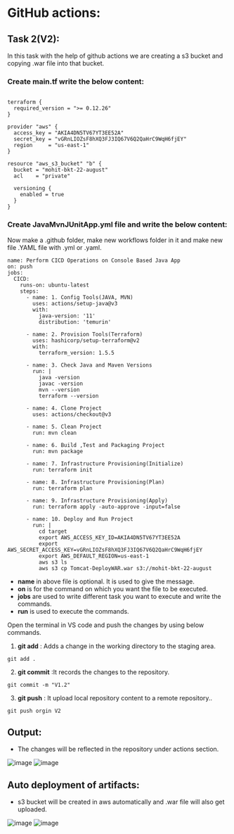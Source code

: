 # GitHub actions:
## Task 2(V2): 
In this task with the help of github actions we are creating a s3 bucket and copying .war file into that bucket. <br>

### Create main.tf write the below content: <br>

```

terraform {
  required_version = ">= 0.12.26"
}

provider "aws" {
  access_key = "AKIA4DN5TV67YT3EE52A"
  secret_key = "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"
  region     = "us-east-1"
}

resource "aws_s3_bucket" "b" {
  bucket = "mohit-bkt-22-august" 
  acl    = "private"

  versioning {
    enabled = true
  }
}

```
 

### Create JavaMvnJUnitApp.yml file and write the below content: <br>
Now make a .github folder, make new workflows folder in it and make new file .YAML file with .yml or .yaml. <br>

```
name: Perform CICD Operations on Console Based Java App
on: push
jobs:
  CICD:
    runs-on: ubuntu-latest
    steps:
      - name: 1. Config Tools(JAVA, MVN)
        uses: actions/setup-java@v3
        with:
          java-version: '11'
          distribution: 'temurin'

      - name: 2. Provision Tools(Terraform)
        uses: hashicorp/setup-terraform@v2
        with:
          terraform_version: 1.5.5

      - name: 3. Check Java and Maven Versions
        run: |
          java -version
          javac -version
          mvn --version
          terraform --version

      - name: 4. Clone Project
        uses: actions/checkout@v3     

      - name: 5. Clean Project
        run: mvn clean

      - name: 6. Build ,Test and Packaging Project
        run: mvn package 
      
      - name: 7. Infrastructure Provisioning(Initialize)
        run: terraform init

      - name: 8. Infrastructure Provisioning(Plan)
        run: terraform plan 

      - name: 9. Infrastructure Provisioning(Apply)
        run: terraform apply -auto-approve -input=false

      - name: 10. Deploy and Run Project
        run: |
          cd target
          export AWS_ACCESS_KEY_ID=AKIA4DN5TV67YT3EE52A
          export AWS_SECRET_ACCESS_KEY=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
          export AWS_DEFAULT_REGION=us-east-1
          aws s3 ls
          aws s3 cp Tomcat-DeployWAR.war s3://mohit-bkt-22-august

```

* **name** in above file is optional. It is used to give the message. <br>
* **on** is for the command on which you want the file to be executed. <br>
* **jobs** are used to write different task you want to execute and write the commands. <br>
* **run** is used to execute the commands. <br>

Open the terminal in VS code and push the changes by using below commands. <br>

1. **git add** : Adds a change in the working directory to the staging area. <br>
```
git add .

```

2. **git commit** :It records the changes to the repository. <br>

```
git commit -m "V1.2"

```

3. **git push** : It upload local repository content to a remote repository.. <br>
```
git push orgin V2
```

## Output:
* The changes will be reflected in the repository under actions section. <br>

![image](https://github.com/NubeEra-Projects/MedicalSystem/assets/103624779/bdc9d62e-4a94-45da-9c00-1cebb8f91ddc)
![image](https://github.com/NubeEra-Projects/MedicalSystem/assets/103624779/f33d5ff0-38d0-48f9-a079-76298139d981)

## Auto deployment of artifacts: <br>

* s3 bucket will be created in aws automatically and .war file will also get uploaded. <br>

![image](https://github.com/NubeEra-Projects/MedicalSystem/assets/103624779/8517ad54-8678-4bc5-882a-6b461c0976e7)
![image](https://github.com/NubeEra-Projects/MedicalSystem/assets/103624779/59fcc783-d242-45ac-98c3-a2b3dd98ee8b)














